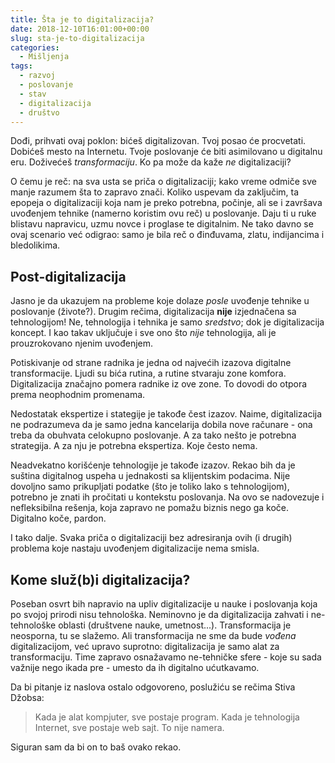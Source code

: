 ```yaml
---
title: Šta je to digitalizacija?
date: 2018-12-10T16:01:00+00:00
slug: sta-je-to-digitalizacija
categories:
  - Mišljenja
tags:
  - razvoj
  - poslovanje
  - stav
  - digitalizacija
  - društvo
---
```


Dođi, prihvati ovaj poklon: bićeš digitalizovan. Tvoj posao će procvetati. Dobićeš mesto na Internetu. Tvoje  poslovanje će biti asimilovano u digitalnu eru. Doživećeš _transformaciju_. Ko pa može da kaže _ne_ digitalizaciji?

<!--more-->

O čemu je reč: na sva usta se priča o digitalizaciji; kako vreme odmiče sve manje razumem šta to zapravo znači. Koliko uspevam da zaključim, ta epopeja o digitalizaciji koja nam je preko potrebna, počinje, ali se i završava uvođenjem tehnike (namerno koristim ovu reč) u poslovanje. Daju ti u ruke blistavu napravicu, uzmu novce i proglase te digitalnim. Ne tako davno se ovaj scenario već odigrao: samo je bila reč o đinđuvama, zlatu, indijancima i bledolikima.

## Post-digitalizacija

Jasno je da ukazujem na probleme koje dolaze _posle_ uvođenje tehnike u poslovanje (živote?). Drugim rečima, digitalizacija **nije** izjednačena sa tehnologijom! Ne, tehnologija i tehnika je samo _sredstvo_; dok je digitalizacija koncept. I kao takav uključuje i sve ono što _nije_ tehnologija, ali je prouzrokovano njenim uvođenjem.

Potiskivanje od strane radnika je jedna od najvećih izazova digitalne transformacije. Ljudi su bića rutina, a rutine stvaraju zone komfora. Digitalizacija značajno pomera radnike iz ove zone. To dovodi do otpora prema neophodnim promenama.

Nedostatak ekspertize i stategije je takođe čest izazov. Naime, digitalizacija ne podrazumeva da je samo jedna kancelarija dobila nove računare - ona treba da obuhvata celokupno poslovanje. A za tako nešto je potrebna strategija. A za nju je potrebna ekspertiza. Koje često nema.

Neadvekatno korišćenje tehnologije je takođe izazov. Rekao bih da je suština digitalnog uspeha u jednakosti sa klijentskim podacima. Nije dovoljno samo prikupljati podatke (što je toliko lako s tehnologijom), potrebno je znati ih pročitati u kontekstu poslovanja. Na ovo se nadovezuje i nefleksibilna rešenja, koja zapravo ne pomažu biznis nego ga koče. Digitalno koče, pardon.

I tako dalje. Svaka priča o digitalizaciji bez adresiranja ovih (i drugih) problema koje nastaju uvođenjem digitalizacije nema smisla.

## Kome služ(b)i digitalizacija?

Poseban osvrt bih napravio na upliv digitalizacije u nauke i poslovanja koja po svojoj prirodi nisu tehnološka. Neminovno je da digitalizacija zahvati i ne-tehnološke oblasti (društvene nauke, umetnost...). Transformacija je neosporna, tu se slažemo. Ali transformacija ne sme da bude _vođena_ digitalizacijom, već upravo suprotno: digitalizacija je samo alat za transformaciju. Time zapravo osnažavamo ne-tehničke sfere - koje su sada važnije nego ikada pre - umesto da ih digitalno ućutkavamo.

Da bi pitanje iz naslova ostalo odgovoreno, poslužiću se rečima Stiva Džobsa:

> Kada je alat kompjuter, sve postaje program. Kada je tehnologija Internet, sve postaje web sajt. To nije namera.

Siguran sam da bi on to baš ovako rekao.

